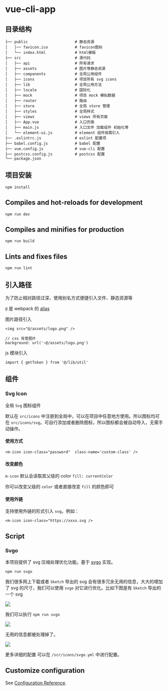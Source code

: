 # vue-cli-app

## 目录结构

```
├── public                     # 静态资源
│   │── favicon.ico            # favicon图标
│   └── index.html             # html模板
├── src                        # 源代码
│   ├── api                    # 所有请求
│   ├── assets                 # 图片等静态资源
│   ├── components             # 全局公用组件
│   ├── icons                  # 项目所有 svg icons
│   ├── lib                    # 全局公用方法
│   ├── locale                 # 国际化
│   ├── mock                   # 项目 mock 模拟数据
│   ├── router                 # 路由
│   ├── store                  # 全局 store 管理
│   ├── styles                 # 全局样式
│   ├── views                  # views 所有页面
│   ├── App.vue                # 入口页面
│   ├── main.js                # 入口文件 加载组件 初始化等
│   └── element-ui.js          # element 组件按需引入
├── .eslintrc.js               # eslint 配置项
├── babel.config.js            # babel 配置
├── vue.config.js              # vue-cli 配置
├── postcss.config.js          # postcss 配置
└── package.json 
```

## 项目安装

```
npm install
```

## Compiles and hot-reloads for development

```
npm run dev
```

## Compiles and minifies for production

```
npm run build
```

## Lints and fixes files

```
npm run lint
```

## 引入路径

为了防止相对路径过深，使用别名方式便捷引入文件、静态资源等

`@` 是 webpack 的 [alias](https://webpack.js.org/configuration/resolve/#resolve-alias)

图片路径引入

```
<img src="@/assets/logo.png" />

// css 背景图片
background: url('~@/assets/logo.png')
```

js 模块引入

```
import { getToken } from '@/lib/util'
```

## 组件

### Svg Icon

全局 `Svg` 图标组件

默认在 `src/icons` 中注册到全局中，可以在项目中任意地方使用。所以图标均可在 `src/icons/svg`。可自行添加或者删除图标，所以图标都会被自动导入，无需手动操作。

#### 使用方式

```
<m-icon icon-class="password"  class-name='custom-class' />
```

#### 改变颜色

`m-icon` 默认会读取其父级的 color `fill: currentColor`

你可以改变父级的 `color` 或者直接改变 `fill` 的颜色即可

#### 使用外链

支持使用外链的形式引入 `svg`。例如：

```
<m-icon icon-class="https://xxxx.svg />
```

## Script

### Svgo

本项目提供了 svg 压缩处理优化功能。基于 [svgo](https://github.com/svg/svgo) 实现。

```
npm run svgo
```

我们很多网上下载或者 `Sketch` 导出的 svg 会有很多冗余无用的信息，大大的增加了 svg 的尺寸，我们可以使用 `svgo` 对它进行优化。比如下图是有 `Sketch` 导出的一个 svg

![](https://wpimg.wallstcn.com/333edb6b-4b95-42f8-aa60-b8f42e516b52.jpg)

我们可以执行 `npm run svgo`

![](https://wpimg.wallstcn.com/e7b1324e-cd67-4306-aebf-f659bcc433cf.jpg)

无用的信息都被处理掉了。

![](https://wpimg.wallstcn.com/006c4bb5-b2d1-447d-a1c9-a912cf5dee47.jpg)

更多详细的配置 可以在 `/scr/icons/svgo.yml` 中进行配置。

## Customize configuration

See [Configuration Reference](https://cli.vuejs.org/config/).
